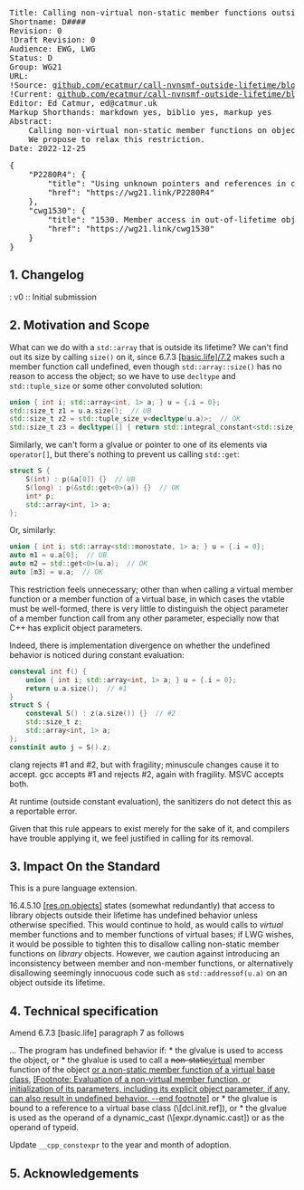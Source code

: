 <pre class='metadata'>
Title: Calling non-virtual non-static member functions outside lifetime
Shortname: D####
Revision: 0
!Draft Revision: 0
Audience: EWG, LWG
Status: D
Group: WG21
URL:
!Source: <a href="https://github.com/ecatmur/call-nvnsmf-outside-lifetime/blob/main/paper.md">github.com/ecatmur/call-nvnsmf-outside-lifetime/blob/main/paper.md</a>
!Current: <a href="https://htmlpreview.github.io/?https://github.com/ecatmur/call-nvnsmf-outside-lifetime/blob/r0/D####R0.html">github.com/ecatmur/call-nvnsmf-outside-lifetime/blob/r0/D####R0.html</a>
Editor: Ed Catmur, ed@catmur.uk
Markup Shorthands: markdown yes, biblio yes, markup yes
Abstract:
    Calling non-virtual non-static member functions on objects whose lifetime has ended or has not yet begin is undefined behavior.
    We propose to relax this restriction.
Date: 2022-12-25
</pre>
<pre class='biblio'>
{
    "P2280R4": {
        "title": "Using unknown pointers and references in constant expressions",
        "href": "https://wg21.link/P2280R4"
    },
    "cwg1530": {
        "title": "1530. Member access in out-of-lifetime objects",
        "href": "https://wg21.link/cwg1530"
    }
}
</pre>

## 1. Changelog

: v0
:: Initial submission

## 2. Motivation and Scope

What can we do with a `std::array` that is outside its lifetime?
We can't find out its size by calling `size()` on it, since 6.7.3 <a href="https://wg21.link/basic.life#7.2">\[basic.life]/7.2</a>
makes such a member function call undefined, even though `std::array::size()` has no reason to access the object;
so we have to use `decltype` and `std::tuple_size` or some other convoluted solution:

```c++
union { int i; std::array<int, 1> a; } u = {.i = 0};
std::size_t z1 = u.a.size();  // UB
std::size_t z2 = std::tuple_size_v<decltype(u.a)>;  // OK
std::size_t z3 = decltype([] { return std::integral_constant<std::size_t, u.a.size()>(); }())::value;  // OK
```

Similarly, we can't form a glvalue or pointer to one of its elements via `operator[]`, but there's nothing to prevent us calling `std::get`:

```c++
struct S {
    S(int) : p(&a[0]) {}  // UB
    S(long) : p(&std::get<0>(a)) {}  // OK
    int* p;
    std::array<int, 1> a;
};
```

Or, similarly:

```c++
union { int i; std::array<std::monostate, 1> a; } u = {.i = 0};
auto m1 = u.a[0];  // UB
auto m2 = std::get<0>(u.a);  // OK
auto [m3] = u.a;  // OK
```

This restriction feels unnecessary; other than when calling a virtual member function or a member function of a virtual base,
in which cases the vtable must be well-formed, there is very little to distinguish the object parameter of a member function
call from any other parameter, especially now that C++ has explicit object parameters.

Indeed, there is implementation divergence on whether the undefined behavior is noticed during constant evaluation:

```c++
consteval int f() {
    union { int i; std::array<int, 1> a; } u = {.i = 0};
    return u.a.size();  // #1
}
struct S {
    consteval S() : z(a.size()) {}  // #2
    std::size_t z;
    std::array<int, 1> a;
};
constinit auto j = S().z;
```

clang rejects #1 and #2, but with fragility; minuscule changes cause it to accept.
gcc accepts #1 and rejects #2, again with fragility.
MSVC accepts both.

At runtime (outside constant evaluation), the sanitizers do not detect this as a reportable error.

Given that this rule appears to exist merely for the sake of it, and compilers have trouble applying it, we feel justified in calling for its removal.

## 3. Impact On the Standard

This is a pure language extension.

16.4.5.10 <a href="https://wg21.link/res.on.objects">\[res.on.objects]</a> states (somewhat redundantly) that access to library
objects outside their lifetime has undefined behavior unless otherwise specified.
This would continue to hold, as would calls to *virtual* member functions and to member functions of virtual bases;
if LWG wishes, it would be possible to tighten this to disallow calling non-static member functions on *library* objects.
However, we caution against introducing an inconsistency between member and non-member functions, or alternatively
disallowing seemingly innocuous code such as `std::addressof(u.a)` on an object outside its lifetime.

## 4. Technical specification

Amend 6.7.3 \[basic.life] paragraph 7 as follows

<quote>
... The program has undefined behavior if:
* the glvalue is used to access the object, or
* the glvalue is used to call a <del>non-static</del><ins>virtual</ins> member function of the object
<ins> or a non-static member function of a virtual base class</ins>,
<ins>[Footnote: Evaluation of a non-virtual member function, or initialization of its parameters,
including its explicit object parameter, if any, can also result in undefined behavior. --end footnote]</ins> or
* the glvalue is bound to a reference to a virtual base class (\[dcl.init.ref]), or
* the glvalue is used as the operand of a dynamic_­cast (\[expr.dynamic.cast]) or as the operand of typeid.
</quote>

Update `__cpp_constexpr` to the year and month of adoption.

## 5. Acknowledgements
